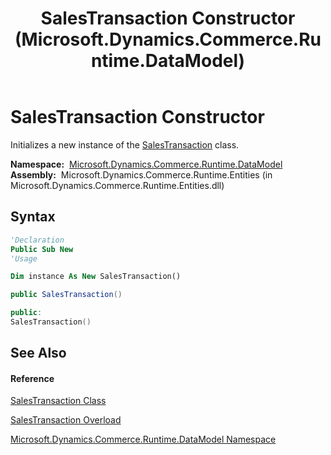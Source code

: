 ﻿---
title: SalesTransaction Constructor  (Microsoft.Dynamics.Commerce.Runtime.DataModel)
TOCTitle: SalesTransaction Constructor
ms:assetid: M:Microsoft.Dynamics.Commerce.Runtime.DataModel.SalesTransaction.#ctor
ms:mtpsurl: https://technet.microsoft.com/en-us/library/microsoft.dynamics.commerce.runtime.datamodel.salestransaction.salestransaction(v=AX.60)
ms:contentKeyID: 49836496
ms.date: 05/18/2015
mtps_version: v=AX.60
dev_langs:
- vb
- csharp
- c++
---

# SalesTransaction Constructor

Initializes a new instance of the [SalesTransaction](salestransaction-class-microsoft-dynamics-commerce-runtime-datamodel.md) class.

**Namespace:**  [Microsoft.Dynamics.Commerce.Runtime.DataModel](microsoft-dynamics-commerce-runtime-datamodel-namespace.md)  
**Assembly:**  Microsoft.Dynamics.Commerce.Runtime.Entities (in Microsoft.Dynamics.Commerce.Runtime.Entities.dll)

## Syntax

``` vb
'Declaration
Public Sub New
'Usage

Dim instance As New SalesTransaction()
```

``` csharp
public SalesTransaction()
```

``` c++
public:
SalesTransaction()
```

## See Also

#### Reference

[SalesTransaction Class](salestransaction-class-microsoft-dynamics-commerce-runtime-datamodel.md)

[SalesTransaction Overload](salestransaction-constructor-microsoft-dynamics-commerce-runtime-datamodel.md)

[Microsoft.Dynamics.Commerce.Runtime.DataModel Namespace](microsoft-dynamics-commerce-runtime-datamodel-namespace.md)

